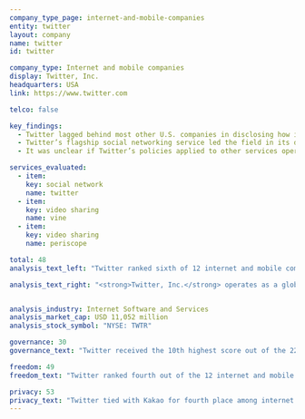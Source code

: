 ```yaml
---
company_type_page: internet-and-mobile-companies
entity: twitter
layout: company
name: twitter
id: twitter

company_type: Internet and mobile companies
display: Twitter, Inc.
headquarters: USA
link: https://www.twitter.com

telco: false

key_findings:
  - Twitter lagged behind most other U.S. companies in disclosing how it has institutionalized its commitments to respect freedom of expression and privacy across its global operations.
  - Twitter’s flagship social networking service led the field in its disclosure of government and private requests it receives to restrict content and accounts.
  - It was unclear if Twitter’s policies applied to other services operated by the company, such as Vine and Periscope, bringing down Twitter’s overall score.

services_evaluated:
  - item:
    key: social network
    name: twitter
  - item:
    key: video sharing
    name: vine
  - item:
    key: video sharing
    name: periscope

total: 48
analysis_text_left: "Twitter ranked sixth of 12 internet and mobile companies and sixth in the Index overall. This year’s evaluation included Vine, since the service was included in the 2015 Index and active during the Index research period, although Vine was discontinued in January 2017. The video streaming mobile app, Periscope, was included for the first time in the 2017 Index. As was the case in 2015, Twitter lacked clear public commitments or disclosed policies for implementing their commitments to respect freedom of expression across its global operations. It was also unclear in many instances if various policies that applied to Twitter’s flagship social media service also extended to the Vine and Periscope services. Twitter’s overall score in the Index would be substantially higher if the company had disclosed more detailed information on whether policies that apply to the flagship Twitter platform also apply to other services."

analysis_text_right: "<strong>Twitter, Inc.</strong> operates as a global social sharing platform. Its products and services allow users to create, share, and find content and short looping and livestreamed videos. Alongside these social services, Twitter provides advertising services and developer tools."


analysis_industry: Internet Software and Services
analysis_market_cap: USD 11,052 million
analysis_stock_symbol: "NYSE: TWTR"

governance: 30
governance_text: "Twitter received the 10th highest score out of the 22 companies in the Index in the Governance category, scoring lower than most U.S. companies. While company <a href=\"https://about.twitter.com/company/twitter-for-good\" target=\"_blank\">blog posts</a> and <a href=\"https://help.twitter.com/articles/18311?lang=en\" target=\"_blank\">support pages</a>  referenced the company’s positions on users’ rights to freedom of expression and privacy, these fell short of the type of explicit policy commitment made by many of its peers (G1). Also unlike many of its peers, Twitter offers no publicly accessible evidence of how its policy positions and commitments related to freedom of expression and privacy have been institutionalized through governance and accountability mechanisms across the company. For example, there was no indication of whether Twitter conducts human rights due diligence to identify how aspects of its business may affect freedom of expression and privacy (G4). While Twitter disclosed that it regularly engages with a range of stakeholders on freedom of expression and privacy issues (G5), it is not a member of a multi-stakeholder initiative such as the Global Network Initiative (GNI) whose members not only make commitments but also undergo independent assessment to verify whether they have implemented and institutionalized these principles."

freedom: 49
freedom_text: "Twitter ranked fourth out of the 12 internet and mobile companies in the Freedom of Expression category, behind Google, Kakao, and Microsoft.<br /> <br /><strong>Content and account restrictions:</strong> Twitter provided some disclosure on its process for terms of service enforcement, though it did not indicate if government or private entities receive priority consideration when flagging content for potentially violating the company’s rules (F3). Twitter was one of only three companies, including Microsoft and Google, to disclose any data about its terms of service enforcement, reporting the number of accounts it <a href=\"https://blog.twitter.com/2016/combating-violent-extremism\" target=\"_blank\">restricted due to terrorist content</a> (F4). But it did not report on other types of content that it removed for violating the company’s rules.<br /> <br /><strong>Content and account restriction requests:</strong> Twitter disclosed less than Google, Yahoo, Kakao, Facebook, and Microsoft about how it handles government and private requests to restrict content or accounts (F5-F7). Its processes for responding to such requests were not clear or consistent across each of the company's the services evaluated. (F5). Twitter provided <a href=\"https://transparency.twitter.com/en/removal-requests.html\" target=\"_blank\">detailed data about requests</a> it received and complied with, though it did not specify if Periscope and Vine were also included (F6). Twitter’s data on requests from private third parties were limited to copyright and trademark violations, though they included Twitter, Vine, and Periscope; Twitter received the second-highest score on this indicator (F7).<br /> <br /><strong>Identity policy:</strong> Twitter and Microsoft were the only two internet and mobile companies to receive full credit for disclosing that they do not require users to <a href=\"https://support.twitter.com/articles/41949\" target=\"_blank\">verify their identity with a government-issued ID</a> or other information tied to their offline identity (F11)."

privacy: 53
privacy_text: "Twitter tied with Kakao for fourth place among internet and mobile companies in the Privacy category, behind Google, Microsoft, and Yahoo.<br /><br /><strong>Handling of user information:</strong> Twitter received the highest score of all companies evaluated for this set of indicators (P3-P9). The company clearly disclosed what types of user information it collects (P3), but offered less comprehensive disclosure about what types of user information it shares and with whom (P4). It disclosed more than any other company about  how long it retains user information (P6).<br /> <br /><strong>Requests for user information:</strong/> Twitter received the second-highest score on this set of indicators, tying with Google and behind Microsoft (P10-P11). Twitter clearly disclosed its processes for responding to government requests for user information, but not for private requests (P10). It topped all internet and mobile companies for its transparency reporting on government and private requests it receives to hand over user information (P11).<br /> <br /><strong>Security:</strong> Twitter provided little information about its security policies, scoring higher than only than Baidu and Tencent on these indicators (P13-P18). Like most companies, it failed to disclose any information about its policies for responding to data breaches (P15). It also had one of the lowest scores for its lack of clear disclosure of whether it encrypts user communications and private content (P16)."
---
```

